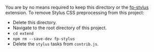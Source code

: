You are by no means required to keep this directory or the 
<a href="https://www.npmjs.com/package/fp-stylus" target="_blank">fp-stylus</a> 
extension. To remove Stylus CSS preprocessing from this project:

* Delete this directory.
* Navigate to the root directory of this project.
* `cd extend`
* `npm rm --save-dev fp-stylus`
* Delete the `stylus` tasks from `contrib.js`.
